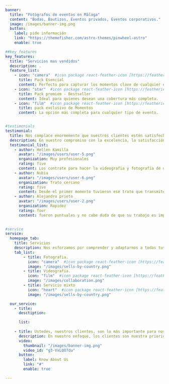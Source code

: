 ```yaml
---
banner:
  title: "Fotografos de eventos en Málaga"
  content: "Bodas, Bautizos, Eventos privados, Eventos corporativos."
  image: /images/banner-img.png
  button:
    label: pide información
    link: "https://themefisher.com/astro-themes/pinwheel-astro"
    enable: true

##key features
key_features:
  title: "Servicios mas vendidos"
  description: .
  feature_list:
    - icon: "camera"  #icon package react-feather-icon [https://feathericons.com/]
      title: Pack Esencial 
      content: Perfecto para capturar los momentos clave de cualquier evento.
    - icon: "star"  #icon package react-feather-icon [https://feathericons.com/]
      title: Pack premiem - Bestseller
      content: Ideal para quienes desean una cobertura más completa.
    - icon: "film"  #icon package react-feather-icon [https://feathericons.com/]
      title: pack exclusivo de Momentos
      content: La opción más completa para cualquier tipo de evento. 


#testimonials
testimonial:
  title: Nos complace enormemente que nuestros clientes estén satisfechos con nuestro trabajo.
  description: En nuestro compromiso con la excelencia, la satisfacción de nuestros clientes es fundamental. Nos enorgullece saber que nuestro trabajo cumple con sus expectativas y contribuye a su éxito.
  testimonial_list:
    - author: Hellen Kamilla
      avatar: "/images/users/user-5.png"
      organization: Muy profesionales
      rating: five
      content: Los contrate para hacer la videografia y fotografia de un evento privado y no puedo estar mas contenta.
    - author: Nubia
      avatar: "/images/users/user-6.png"
      organization: Trato cercano
      rating: five
      content: Desde el primer momento tuvieron ese trato que transmite tranquilidad. muy profesionales.
    - author: Alejandro prieto
      avatar: "/images/users/user-2.png"
      organization: Rapidez
      rating: four
      content: fueron puntuales y no cabe duda de que su trabajo es impecable, he de decir que estoy muy contento con el resultado.
    

#service
service:
  homepage_tab:
    title: Servicios
    description: Nos esforzamos por comprender y adaptarnos a todas tus necesidades específicas, ofreciendo soluciones personalizadas que se ajustan perfectamente a tus preferencias.
    tab_list:
        - title: Fotografia.
          icon: "camera"  #icon package react-feather-icon [https://feathericons.com/]
          image: "/images/sells-by-country.png"
        - title: Videografia.
          icon: "film"  #icon package react-feather-icon [https://feathericons.com/]
          image: "/images/collaboration.png"
        - title: Servicio mixto
          icon: "heart"  #icon package react-feather-icon [https://feathericons.com/]
          image: "/images/sells-by-country.png"

  our_service:
    - title: 
      desctiption: 

      list:
        
    - title: Ustedes, nuestros clientes, son lo más importante para nosotros. 
      description: En nuestro enfoque, los clientes son nuestra prioridad. Nos esforzamos por comprender y satisfacer sus necesidades en cada interacción.
      video:
        thumbnail: "/images/banner-img.png"
        video_id: "g3-VxLQO7du"
      button:
        label: Know About Us
        link: "#"
        enable: true

---
```

